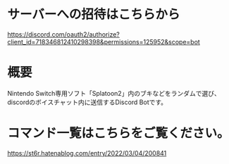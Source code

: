 # サーバーへの招待はこちらから

https://discord.com/oauth2/authorize?client_id=718346812410298398&permissions=125952&scope=bot

# 概要

Nintendo Switch専用ソフト「Splatoon2」内のブキなどをランダムで選び、discordのボイスチャット内に送信するDiscord Botです。

# コマンド一覧はこちらをご覧ください。
https://st6r.hatenablog.com/entry/2022/03/04/200841

 


